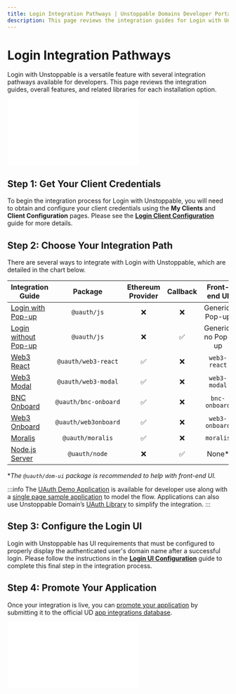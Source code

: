 ```yaml
---
title: Login Integration Pathways | Unstoppable Domains Developer Portal
description: This page reviews the integration guides for Login with Unstoppable. This feature works for Polygon and Ethereum domains.
---
```


# Login Integration Pathways

Login with Unstoppable is a versatile feature with several integration pathways available for developers. This page reviews the integration guides, overall features, and related libraries for each installation option.

<embed src="/snippets/_login-mainnet-warning.md" />

## Step 1: Get Your Client Credentials

To begin the integration process for Login with Unstoppable, you will need to obtain and configure your client credentials using the **My Clients** and **Client Configuration** pages. Please see the [**Login Client Configuration**](../login-integration-guides/login-client-configuration.md) guide for more details.

## Step 2: Choose Your Integration Path

There are several ways to integrate with Login with Unstoppable, which are detailed in the chart below.

| Integration Guide                                                          | Package            | Ethereum Provider | Callback | Front-end UI       |
|----------------------------------------------------------------------------|:------------------:|:-----------------:|:--------:|:------------------:|
| [Login with Pop-up](../login-integration-guides/login-with-popup.md)       |`@uauth/js`          |     &#10060;     | &#10060; |  Generic, Pop-up   |
| [Login without Pop-up](../login-integration-guides/login-without-popup.md) |`@uauth/js`          |     &#10060;     | &#9989;  | Generic, no Pop-up |
| [Web3 React](../login-integration-guides/web3-react-guide.md)              |`@uauth/web3-react`  |     &#9989;      | &#10060; |     `web3-react`   |
| [Web3 Modal](../login-integration-guides/web3-modal-guide.md)              |`@uauth/web3-modal`  |     &#9989;      | &#10060; |     `web3-modal`   |
| [BNC Onboard](../login-integration-guides/bnc-onboard-guide.md)            |`@uauth/bnc-onboard` |     &#9989;      | &#10060; |    `bnc-onboard`   |
| [Web3 Onboard](../login-integration-guides/web3-onboard-guide.md)          |`@uauth/web3onboard` |     &#9989;      | &#10060; |   `web3-onboard`   |
| [Moralis](../login-integration-guides/moralis-guide.md)                    |`@uauth/moralis`     |     &#9989;      | &#10060; |     `moralis`      |
| [Node.js Server](../login-integration-guides/node-js-server-guide.md)      |`@uauth/node`        |     &#10060;     | &#9989;  |        None*       |

**The `@uauth/dom-ui` package is recommended to help with front-end UI.*

:::info
The [UAuth Demo Application](https://uauth-demo.uc.r.appspot.com) is available for developer use along with a [single page sample application](https://github.com/unstoppabledomains/uauth/tree/main/examples/spa/src) to model the flow. Applications can also use Unstoppable Domain’s [UAuth Library](https://github.com/unstoppabledomains/uauth) to simplify the integration.
:::

## Step 3: Configure the Login UI

Login with Unstoppable has UI requirements that must be configured to properly display the authenticated user's domain name after a successful login. Please follow the instructions in the [**Login UI Configuration**](../login-integration-guides/login-ui-configuration.md) guide to complete this final step in the integration process.

## Step 4: Promote Your Application

Once your integration is live, you can [promote your application](/use-cases/promote-ud-integration.md) by submitting it to the official UD [app integrations database](https://unstoppabledomains.com/apps). 

<embed src="/snippets/_discord.md" />
